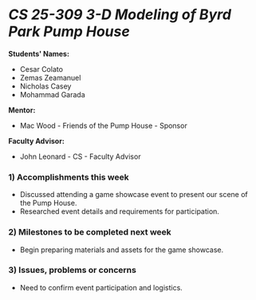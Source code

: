 
# *CS 25-309 3-D Modeling of Byrd Park Pump House*

**Students' Names:**
- Cesar Colato 
- Zemas Zeamanuel
- Nicholas Casey
- Mohammad Garada

**Mentor:**
- Mac Wood - Friends of the Pump House - Sponsor

**Faculty Advisor:**
- John Leonard - CS - Faculty Advisor

### 1) Accomplishments this week  
- Discussed attending a game showcase event to present our scene of the Pump House.  
- Researched event details and requirements for participation.  

### 2) Milestones to be completed next week  
- Begin preparing materials and assets for the game showcase.  

### 3) Issues, problems or concerns  
- Need to confirm event participation and logistics.
